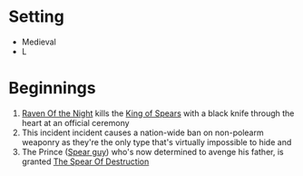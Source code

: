 
# Setting
- Medieval
- L
# Beginnings
1. [Raven Of the Night](chars/Raven%20Of%20the%20Night) kills the [King of Spears](chars/King%20of%20Spears) with a black knife through the heart at an official ceremony
2. This incident incident causes a nation-wide ban on non-polearm weaponry as they're the only type that's virtually impossible to hide and 
3. The Prince ([Spear guy](items/Spear%20guy.md)) who's now determined to avenge his father, is granted [The Spear Of Destruction](items/The%20Spear%20Of%20Destruction.md) 